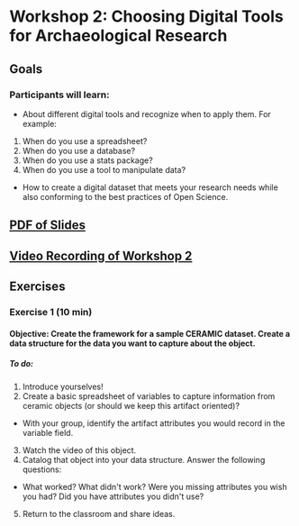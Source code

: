 # Workshop 2: Choosing Digital Tools for Archaeological Research

## Goals
### Participants will learn:
* About different digital tools and recognize when to apply them.  For example:
1. When do you use a spreadsheet?
2. When do you use a database?
3. When do you use a stats package?
4. When do you use a tool to manipulate data?

* How to create a digital dataset that meets your research needs while also conforming to the best practices of Open Science.

## [PDF of Slides](https://drive.google.com/file/d/15rI-MQCFmPT6KCP65XJeHU8GpIOgsm5y/view?usp=sharing)

## [Video Recording of Workshop 2]()

## Exercises
### Exercise 1 (10 min)
#### **Objective:** Create the framework for a sample CERAMIC dataset. Create a data structure for the data you want to capture about the object. 
##### To do:
1. Introduce yourselves!
2. Create a basic spreadsheet of variables to capture information from ceramic objects (or should we keep this artifact oriented)? 
* With your group, identify the artifact attributes you would record in the variable field.
3. Watch the video of this object.
4. Catalog that object into your data structure.  Answer the following questions:
* What worked? What didn't work?  Were you missing attributes you wish you had?  Did you have attributes you didn't use?
5. Return to the classroom and share ideas.
